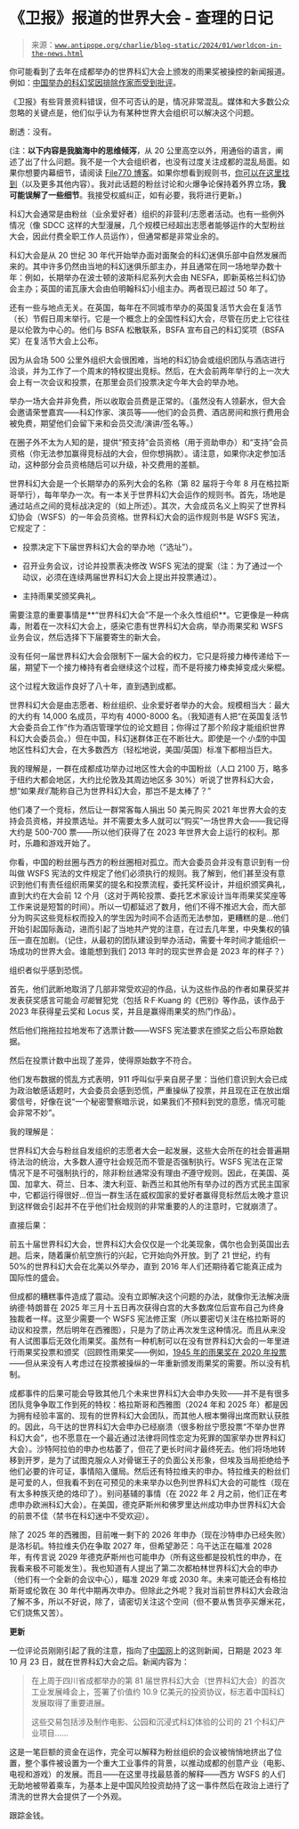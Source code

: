 <!--yml

category: 未分类

date: 2024-05-27 15:13:51

-->

# 《卫报》报道的世界大会 - 查理的日记

> 来源：[`www.antipope.org/charlie/blog-static/2024/01/worldcon-in-the-news.html`](https://www.antipope.org/charlie/blog-static/2024/01/worldcon-in-the-news.html)

你可能看到了去年在成都举办的世界科幻大会上颁发的雨果奖被操控的新闻报道。例如：[中国举办的科幻奖因排除作家而受到批评](https://www.theguardian.com/books/2024/jan/24/science-fiction-awards-held-in-china-under-fire-for-excluding-authors)。

《卫报》有些背景资料错误，但不可否认的是，情况非常混乱。媒体和大多数公众忽略的关键点是，他们似乎认为有某种世界大会组织可以解决这个问题。

剧透：没有。

(注：**以下内容是我脑海中的思维倾泻**，从 20 公里高空以外，用通俗的语言，阐述了出了什么问题。我不是一个大会组织者，也没有过度关注成都的混乱局面。如果你想要内幕细节，请阅读 [File770 博客](https://file770.com/?s=chengdu&submit=Search)。如果你想看到规则书，[你可以在这里找到](https://www.thehugoawards.org/)（以及更多其他内容）。我对此话题的粉丝讨论和火爆争论保持着外界立场，**我可能误解了一些细节**。我接受权威纠正，如有必要，我将进行更新。)

科幻大会通常是由粉丝（业余爱好者）组织的非营利/志愿者活动。也有一些例外情况（像 SDCC 这样的大型漫展，几个规模已经超出志愿者能够运作的大型粉丝大会，因此付费全职工作人员运作），但通常都是非常业余的。

科幻大会是从 20 世纪 30 年代开始举办面对面聚会的科幻迷俱乐部中自然发展而来的。其中许多仍然由当地的科幻迷俱乐部主办，并且通常在同一场地举办数十年：例如，长期举办在波士顿的波斯科尼系列大会由 NESFA，即新英格兰科幻协会主办；英国的诺瓦康大会由伯明翰科幻小组主办。两者现已超过 50 年了。

还有一些与地点无关。在英国，每年在不同城市举办的英国复活节大会在复活节（长）节假日周末举行。它是一个概念上的全国性科幻大会，尽管在历史上它往往是以伦敦为中心的。他们与 BSFA 松散联系，BSFA 宣布自己的科幻奖项（BSFA 奖）在复活节大会上公布。

因为从会场 500 公里外组织大会很困难，当地的科幻协会或组织团队与酒店进行洽谈，并为工作了一个周末的特权提出竞标。然后，在大会前两年举行的上一次大会上有一次会议和投票，在那里会员们投票决定今年大会的举办地。

举办一场大会并非免费，所以收取会员费是正常的。（虽然没有人领薪水，但大会会邀请荣誉嘉宾——科幻作家、演员等——他们的会员费、酒店房间和旅行费用会被免费，期望他们会留下来和会员交流/演讲/签名等。）

在圈子外不太为人知的是，提供“预支持”会员资格（用于资助申办）和“支持”会员资格（你无法参加赢得竞标战的大会，但你想捐款）。请注意，如果你决定参加活动，这种部分会员资格随后可以升级，补交费用的差额。

世界科幻大会是一个长期举办的系列大会的名称（第 82 届将于今年 8 月在格拉斯哥举行），每年举办一次。有一本关于世界科幻大会运作的规则书。首先，场地是通过站点之间的竞标战决定的（如上所述）。其次，大会成员名义上购买了世界科幻协会（WSFS）的一年会员资格。世界科幻大会的运作规则书是 WSFS 宪法，它规定了：

+   投票决定下下届世界科幻大会的举办地（“选址”）。

+   召开业务会议，讨论并投票表决修改 WSFS 宪法的提案（注：为了通过一个动议，必须在连续两届世界科幻大会上提出并投票通过）。

+   主持雨果奖颁奖典礼。

需要注意的重要事情是**“世界科幻大会”不是一个永久性组织**。它更像是一种病毒，附着在一次科幻大会上，感染它患有世界科幻大会病，举办雨果奖和 WSFS 业务会议，然后选择下下届要寄生的新大会。

没有任何一届世界科幻大会会限制下一届大会的权力，它只是将接力棒传递给下一届，期望下一个接力棒持有者会继续这个过程，而不是将接力棒卖掉变成火柴棍。

这个过程大致运作良好了八十年，直到遇到成都。

世界科幻大会是由志愿者、粉丝组织、业余爱好者举办的大会。规模相当大：最大的大约有 14,000 名成员，平均有 4000-8000 名。（我知道有人把“在英国复活节大会委员会工作”作为酒店管理学位的论文题目；你得过了那个阶段才能组织世界科幻大会委员会。）但在中国，科幻迷群体正在不断壮大。即使是一个*小型*的中国地区性科幻大会，在大多数西方（轻松地说，美国/英国）标准下都相当巨大。

我的理解是，一群在成都成功举办过地区性大会的中国粉丝（人口 2100 万，略多于纽约大都会地区，大约比伦敦及其周边地区多 30%）听说了世界科幻大会，想“如果*我们*能称自己为世界科幻大会，那岂不是太棒了？”

他们凑了一个竞标，然后让一群常客每人捐出 50 美元购买 2021 年世界大会的支持会员资格，并投票选址。并不需要太多人就可以“购买”一场世界大会——我记得大约是 500-700 票——所以他们获得了在 2023 年世界大会上运行的权利。那时，乐趣和游戏开始了。

你看，中国的粉丝圈与西方的粉丝圈相对孤立。而大会委员会并没有意识到有一份叫做 WSFS 宪法的文件规定了他们必须执行的规则。我了解到，他们甚至没有意识到他们有责任组织雨果奖的提名和投票流程，委托奖杯设计，并组织颁奖典礼，直到大约在大会前 12 个月（这对于两轮投票、委托艺术家设计当年雨果奖奖座等工作来说是短暂的时间）。所以一切都延迟了数月，他们不得不推迟大会，而大部分为购买这些竞标权而投入的学生因为时间不合适而无法参加，更糟糕的是…他们开始引起国际轰动，进而引起了当地共产党的注意，在过去几年里，中央集权的镇压一直在加剧。（记住，从最初的团队建设到举办活动，需要十年时间才能组织一场成功的世界大会。谁能想到我们 2013 年时的现实世界会是 2023 年的样子？）

组织者似乎感到恐慌。

首先，他们武断地取消了几部非常受欢迎的作品，认为这些作品的作者如果获奖并发表获奖感言可能会*可能*冒犯党（包括 R·F·Kuang 的《巴别》等作品，该作品于 2023 年获得星云奖和 Locus 奖，并且是赢得雨果奖的热门作品）。

然后他们拖拖拉拉地发布了选票计数——WSFS 宪法要求在颁奖之后公布原始数据。

然后在投票计数中出现了差异，使得原始数字不符合。

他们发布数据的慌乱方式表明，911 呼叫似乎来自房子里：当他们意识到大会已成为政治敏感话题时，大会委员会感到恐慌，严重操纵了投票，并且现在正在放出烟雾信号，好像在说“一个秘密警察暗示说，如果我们不预料到党的意愿，情况可能会非常不妙”。

我的理解是：

世界科幻大会与粉丝自发组织的志愿者大会一起发展，这些大会所在的社会普遍期待法治的统治，大多数人遵守社会规范而不管是否强制执行。WSFS 宪法在正常情况下是不可强制执行的，除非粉丝通常没有理由*不*遵守规则。因此，在美国、英国、加拿大、荷兰、日本、澳大利亚、新西兰和其他所有举办过的西方式民主国家中，它都运行得很好...但当一群生活在威权国家的爱好者赢得竞标然后太晚才意识到这样做会引起并不在乎他们社会规则的非常重要的人的注意时，它就崩溃了。

直接后果：

前五十届世界科幻大会，世界科幻大会仅仅是一个北美现象，偶尔也会到英国出去趟。后来，随着廉价航空旅行的兴起，它开始向外开放。到了 21 世纪，约有 50%的世界科幻大会在北美以外举办，直到 2016 年人们还期待着它能真正成为国际性的盛会。

但成都的糟糕事件造成了震动。没有立即解决这个问题的办法，就像你无法解决唐纳德·特朗普在 2025 年三月十五日再次获得白宫的大多数席位后宣布自己为终身独裁者一样。这至少需要一个 WSFS 宪法修正案（所以要密切关注在格拉斯哥的动议和投票，然后明年在西雅图），只是为了防止再次发生这种情况。而且从来没有人试图事后无效化雨果奖。虽然有一种机制可以在没有世界科幻大会的一年里进行雨果奖投票和颁奖（回顾性雨果奖——例如，[1945 年的雨果奖在 2020 年投票](https://www.thehugoawards.org/2019/09/2020-worldcon-to-present-retrospective-hugo-awards/)——但从来没有人考虑过在投票被操纵的一年重新颁发雨果奖的需要。所以没有机制。

成都事件的后果可能会导致其他几个未来世界科幻大会申办失败——并不是有很多团队竞争争取工作到死的特权：格拉斯哥和西雅图（2024 年和 2025 年）都是因为拥有经验丰富的、现有的世界科幻大会团队，而其他人根本懒得出席而默认获胜的。因此，乌干达的世界科幻大会申办已经崩溃（很多粉丝宁愿投票“不举办世界科幻大会”，也不愿意在一个最近通过法律将同性恋定为死罪的国家举办世界科幻大会）。沙特阿拉伯的申办也枯萎了，但花了更长时间才最终死去。他们将场地转移到开罗，是为了试图克服众人对骨锯王子的负面公关形象，但埃及当局拒绝给予他们必要的许可证，事情陷入僵局。然后还有特拉维夫的申办。特拉维夫的粉丝们是可爱的人，但我看不到在可预见的未来举办以色列世界科幻大会的可能性（现在有太多种族灭绝的烙印了）。别问基辅的事情（在 2022 年 2 月之前，他们正在考虑申办欧洲科幻大会）。在美国，德克萨斯州和佛罗里达州成功申办世界科幻大会的前景不佳（禁书在科幻迷中不受欢迎）。

除了 2025 年的西雅图，目前唯一剩下的 2026 年申办（现在沙特申办已经失败）是洛杉矶。特拉维夫仍在争取 2027 年，但希望渺茫：乌干达正在瞄准 2028 年，有传言说 2029 年德克萨斯州也可能申办（所有这些都是投机性的申办，在我看来极不可能发生）。我也知道有人提出了第二次都柏林世界科幻大会的申办（他们有一个全新的会议中心），瞄准 2029 年或 2030 年。未来可能还会有格拉斯哥或伦敦在 30 年代中期再次申办。但除此之外呢？我对当前世界科幻大会政治了解不多，所以不好说，除了，请密切关注这个空间（但不要从售货亭买爆米花，它们烧焦又苦）。

**更新**

一位评论员刚刚引起了我的注意，指向了[中国网](http://www.china.org.cn/arts/2023-10/23/content_116768150.htm)上的这则新闻，日期是 2023 年 10 月 23 日，就在世界科幻大会之后。新闻内容为：

> 在上周于四川省成都举办的第 81 届世界科幻大会（世界科幻大会）的首次工业发展峰会上，签署了价值约 10.9 亿美元的投资协议，标志着中国科幻发展取得了重要进展。
> 
> 这些交易包括涉及制作电影、公园和沉浸式科幻体验的公司的 21 个科幻产业项目……

这是一笔巨额的资金在运作，完全可以解释为粉丝组织的会议被悄悄地挤出了位置，整个事件被设置为一个重大工业事件的背景，以推动成都的创意产业（电影、电视和游戏）的发展。而且——在这里寻找最慈善的解释——西方 WSFS 的人们无助地被带着乘车，为基本上是中国风险投资劫持了这一事件然后在政治上进行了清洗的世界大会提供了一个外观。

跟踪金钱。
